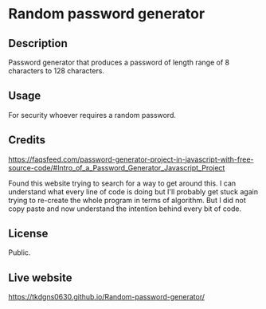 # Random password generator

## Description

Password generator that produces a password of length range of 8 characters to 128 characters.

## Usage

For security whoever requires a random password.

## Credits

https://faqsfeed.com/password-generator-project-in-javascript-with-free-source-code/#Intro_of_a_Password_Generator_Javascript_Project

Found this website trying to search for a way to get around this. I can understand what every line of code is doing but I'll probably get stuck again trying to re-create the whole program in terms of algorithm. But I did not copy paste and now understand the intention behind every bit of code.

## License

Public.

## Live website
https://tkdgns0630.github.io/Random-password-generator/

